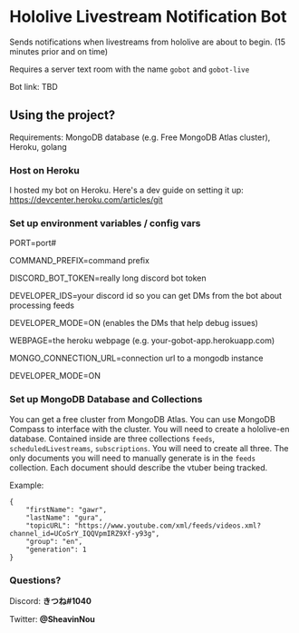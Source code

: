 # Hololive Livestream Notification Bot

Sends notifications when livestreams from hololive are about to begin. (15 minutes prior and on time)

Requires a server text room with the name `gobot` and `gobot-live`

Bot link: <a>TBD</a>

## Using the project?

Requirements: MongoDB database (e.g. Free MongoDB Atlas cluster), Heroku, golang

### Host on Heroku

I hosted my bot on Heroku. Here's a dev guide on setting it up: https://devcenter.heroku.com/articles/git

### Set up environment variables / config vars
PORT=port#

COMMAND_PREFIX=command prefix

DISCORD_BOT_TOKEN=really long discord bot token

DEVELOPER_IDS=your discord id so you can get DMs from the bot about processing feeds

DEVELOPER_MODE=ON (enables the DMs that help debug issues)

WEBPAGE=the heroku webpage (e.g. your-gobot-app.herokuapp.com)

MONGO_CONNECTION_URL=connection url to a mongodb instance

DEVELOPER_MODE=ON

### Set up MongoDB Database and Collections

You can get a free cluster from MongoDB Atlas.
You can use MongoDB Compass to interface with the cluster.
You will need to create a hololive-en database. Contained inside are three collections `feeds`, `scheduledLivestreams`, `subscriptions`. You will need to create all three.
The only documents you will need to manually generate is in the `feeds` collection. Each document should describe the vtuber being tracked.

Example:
```
{
    "firstName": "gawr",
    "lastName": "gura",
    "topicURL": "https://www.youtube.com/xml/feeds/videos.xml?channel_id=UCoSrY_IQQVpmIRZ9Xf-y93g",
    "group": "en",
    "generation": 1
}
```

### Questions?

Discord: <b>きつね#1040</b>

Twitter: <b>@SheavinNou</b>
